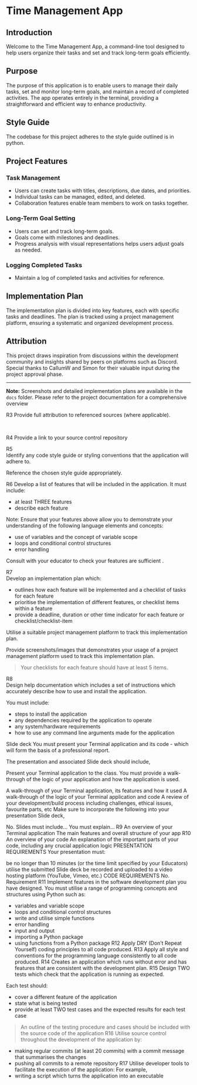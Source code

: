 # Time Management App

## Introduction

Welcome to the Time Management App, a command-line tool designed to help users organize their tasks and set and track long-term goals efficiently.

## Purpose

The purpose of this application is to enable users to manage their daily tasks, set and monitor long-term goals, and maintain a record of completed activities. The app operates entirely in the terminal, providing a straightforward and efficient way to enhance productivity.

## Style Guide

The codebase for this project adheres to the style guide outlined is in python. 

## Project Features

### Task Management
- Users can create tasks with titles, descriptions, due dates, and priorities.
- Individual tasks can be managed, edited, and deleted.
- Collaboration features enable team members to work on tasks together.

### Long-Term Goal Setting
- Users can set and track long-term goals.
- Goals come with milestones and deadlines.
- Progress analysis with visual representations helps users adjust goals as needed.

### Logging Completed Tasks
- Maintain a log of completed tasks and activities for reference.

## Implementation Plan
The implementation plan is divided into key features, each with specific tasks and deadlines. The plan is tracked using a project management platform, ensuring a systematic and organized development process.

## Attribution
This project draws inspiration from discussions within the development community and insights shared by peers on platforms such as Discord. Special thanks to CallumW and Simon for their valuable input during the project approval phase.

---
**Note:** Screenshots and detailed implementation plans are available in the `docs` folder. Please refer to the project documentation for a comprehensive overview

R3 Provide full attribution to referenced sources (where applicable).
<!-- 

edstem.org. (n.d.). Ed Discussion. [online] Available at: https://edstem.org/au/courses/13988/lessons/43347/slides/297106.

Stack Overflow. (n.d.). How to create a menu system for a console, terminal application. [online] Available at: https://stackoverflow.com/questions/71943877/how-to-create-a-menu-system-for-a-console-terminal-application [Accessed 25 Dec. 2023].

Meyer, I. (n.d.). simple-term-menu: A Python package which creates simple interactive menus on the command line. [online] PyPI. Available at: https://pypi.org/project/simple-term-menu/ [Accessed 25 Dec. 2023].

‌www.tutorialsteacher.com. (n.d.). Python - if, else, elif conditions (With Examples). [online] Available at: https://www.tutorialsteacher.com/python/python-if-elif.

‌Stack Overflow. (n.d.). How to increment datetime by custom months in python without using library. [online] Available at: https://stackoverflow.com/questions/4130922/how-to-increment-datetime-by-custom-months-in-python-without-using-library. 

edstem.org. (n.d.). Ed Discussion. [online] Available at: https://edstem.org/au/courses/13988/lessons/43345/slides/297095 [Accessed 25 Dec. 2023].

‌

-->

‌
‌
‌

R4
Provide a link to your source control repository


<!-- 

git@github.com:JarupongMin/TimeManagementApp.git  

-->

R5	
Identify any code style guide or styling conventions that the application will adhere to.

Reference the chosen style guide appropriately.

<!-- 

I will adhere to the PEP 8 style guide for Python. PEP 8 provides a comprehensive set of guidelines for writing clean and readable code in Python. Following this style guide ensures consistency across our codebase, making it easier for team members to collaborate and maintain the code in the long run.

 -->


R6	Develop a list of features that will be included in the application. It must include:
- at least THREE features
- describe each feature

Note: Ensure that your features above allow you to demonstrate your understanding of the following language elements and concepts:
- use of variables and the concept of variable scope
- loops and conditional control structures
- error handling

Consult with your educator to check your features are sufficient .

<!-- 
Task Management:

Description: Users can create tasks with titles, descriptions, due dates, and priorities.
Implementation Details: Utilizes variables to store task information. Uses loops for input validation and conditional control structures to manage task creation. Implements error handling to ensure valid input.
Task Editing and Deletion:

Description: Users can manage, edit, and delete tasks individually.
Implementation Details: Involves variables to identify tasks, loops for user interaction, and conditional control structures for editing or deleting tasks. Incorporates error handling to manage unexpected scenarios.
Long-Term Goal Tracking:

Description: Users can set and track long-term goals with milestones and deadlines.
Implementation Details: Uses variables to store goal details. Implements loops for milestone input and conditional control structures for goal tracking. Incorporates error handling to handle goal-setting errors.
These features encompass the creation, management, and analysis of tasks and long-term goals, demonstrating the use of variables, loops, conditional control structures, and error handling as requested. Additionally, visual representations will be implemented in the terminal as approved, providing a simple yet effective interface for users. 
-->



R7	
Develop an implementation plan which:
- outlines how each feature will be implemented and a checklist of tasks for each feature
- prioritise the implementation of different features, or checklist items within a feature
- provide a deadline, duration or other time indicator for each feature or checklist/checklist-item

Utilise a suitable project management platform to track this implementation plan.

Provide screenshots/images that demonstrates your usage of a project management platform used to track this implementation plan. 


> Your checklists for each feature should have at least 5 items.

<!-- 

Task Creation:

- Implement function to collect user input for task details.
- Validate input and create a Task object.
- Integrate task creation into the main program logic.
- Add error handling for invalid inputs.
- Test task creation functionality.

Task Editing:

- Implement function to edit existing tasks.
- Identify tasks using a unique identifier.
- Allow users to modify task details.
- Add error handling for non-existent tasks.
- Test task editing functionality.

Task Deletion:

- Implement function to delete tasks.
- Prompt users for task identification.
- Confirm deletion with the user.
- Add error handling for non-existent tasks.
- Test task deletion functionality.

Task Display:

- Implement function to display all created tasks.
- Ensure proper formatting and details.
- Integrate into the main program menu.
- Test task display functionality.

Task Priority Handling:

- Add priority attribute to Task class.
- Implement logic to handle task priorities.
- Test priority handling in different scenarios.
- Update display and other functions to consider priority.

Deadline:

- Task Management Features: 2 weeks
- Feature 2: Long-Term Goal Tracking

Goal Creation:

- Implement function to collect user input for goal details.
- Validate input and create a LongTermGoal object.
- Integrate goal creation into the main program logic.
- Add error handling for invalid inputs.
- Test goal creation functionality.

Goal Tracking:

- Implement function to track progress on long-term goals.
- Include logic for updating milestones.
- Integrate goal tracking into the main program menu.
- Test goal tracking functionality.

Milestone Tracking:

- Implement milestone tracking within long-term goals.
- Allow users to update milestones.
- Consider visual representation of milestones.
- Test milestone tracking functionality.

Deadline Handling:

- Add deadline attribute to LongTermGoal class.
- Implement logic to handle goal deadlines.
- Test deadline handling in different scenarios.
- Update display and other functions to consider deadlines.

Goal Display:

- Implement function to display all created long-term goals.
- Ensure proper formatting and details.
- Integrate into the main program menu.
- Test goal display functionality.

Deadline:

- Long-Term Goal Tracking Features: 2 weeks
- Feature 3: User Interface

Main Menu Design:

- Design a clear and user-friendly main menu.
- Add options for each feature.
- Consider aesthetics and readability.
- Test menu navigation.

Input Validation:

- Implement robust input validation for user inputs.
- Handle edge cases and invalid entries gracefully.
- Test input validation in various scenarios.

Visual Representation:

- Plan and implement a simple visual representation.
- Consider ASCII art or other terminal-friendly graphics.
- Ensure it doesn't compromise the user experience.
- Test visual representation in the terminal.

User-Friendly Interaction:

- Implement features with user-friendly prompts.
- Ensure clear instructions and guidance.
- Test user interaction for each feature.

Error Handling:

- Implement comprehensive error handling mechanisms.
- Capture and manage unexpected scenarios gracefully.
- Test error handling for different user inputs.

 -->


R8	
Design help documentation which includes a set of instructions which accurately describe how to use and install the application.

You must include:
- steps to install the application
- any dependencies required by the application to operate
- any system/hardware requirements
- how to use any command line arguments made for the application

<!-- # Time Management Application Help Documentation

Welcome to the Time Management Application! This guide provides instructions on how to install, configure, and use the application effectively.

## Installation

Users must have python3 installed to run your app and need to be on Mac or linux

In terminal: 
      ```
      chmod +x run.sh
      ```
      ```
      bash run.sh
      ```
           


1. **Clone the Repository:**
   - Open your terminal or command prompt.
   - Run the following command to clone the repository:
     ```
     git clone [repository_url]
     ```

2. **Navigate to the Application Directory:**
   - Change your current directory to the application folder:
     ```
     cd time-management-app
     ```

3. **Install Dependencies:**
   - Ensure you have Python installed.
   - Install required dependencies using the following command:
     ```
     pip install -r requirements.txt
     ```

## Application Setup

4. **Run the Application:**
   - Execute the following command to start the application:
     ```
     python main.py
     ```

5. **Main Menu:**
   - The main menu presents options to create tasks, set long-term goals, display tasks and goals, and exit the application.

6. **Creating Tasks:**
   - Choose option 1 and follow the prompts to create a new task, providing the title, description, due date, and priority.

7. **Creating Long-Term Goals:**
   - Select option 2 and enter details for a new long-term goal, including the title, milestones (comma-separated), and deadline.

8. **Displaying Tasks and Goals:**
   - Options 3 and 4 allow you to view existing tasks and long-term goals, respectively.

9. **Exiting the Application:**
   - Choose option 5 to exit the application.

## Command Line Arguments

The application supports the following command line arguments:

- `-h` or `--help`: Display the help message and exit.

## System Requirements

- Python3
- Internet connectivity for cloning the repository and installing dependencies.

Feel free to reach out if you encounter any issues or have questions. Thank you for using the Time Management Application! -->


Slide deck
You must present your Terminal application and its code - which will form the basis of a professional report.

The presentation and associated Slide deck should include,

Present your Terminal application to the class. You must provide a walk-through of the logic of your application and how the application is used.

A walk-through of your Terminal application, its features and how it used
A walk-through of the logic of your Terminal application and code
A review of your development/build process including challenges, ethical issues, favourite parts, etc
Make sure to incorporate the following into your presentation Slide deck,

No.	Slides must include…	You must explain…
R9	An overview of your Terminal application	The main features and overall structure of your app
R10	An overview of your code	An explanation of the important parts of your code, including any crucial application logic
PRESENTATION REQUIREMENTS
Your presentation must:

be no longer than 10 minutes (or the time limit specified by your Educators)
utilise the submitted Slide deck
be recorded and uploaded to a video hosting platform (YouTube, Vimeo, etc.)
CODE REQUIREMENTS
No.	Requirement
R11	Implement features in the software development plan you have designed. You must utilise a range of programming concepts and structures using Python such as:
- variables and variable scope
- loops and conditional control structures
- write and utilise simple functions
- error handling
- input and output
- importing a Python package
- using functions from a Python package
R12	Apply DRY (Don’t Repeat Yourself) coding principles to all code produced.
R13	Apply all style and conventions for the programming language consistently to all code produced.
R14	Creates an application which runs without error and has features that are consistent with the development plan.
R15	Design TWO tests which check that the application is running as expected.

Each test should:
- cover a different feature of the application
- state what is being tested
- provide at least TWO test cases and the expected results for each test case

> An outline of the testing procedure and cases should be included with the source code of the application
R16	Utilise source control throughout the development of the application by:
- making regular commits (at least 20 commits) with a commit message that summarises the changes
- pushing all commits to a remote repository
R17	Utilise developer tools to facilitate the execution of the application:
For example,
- writing a script which turns the application into an executable